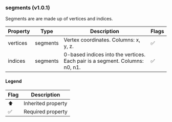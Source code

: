 ### segments (v1.0.1)
Segments are are made up of vertices and indices.

| Property | Type | Description | Flags |
|---|---|---|---|
| vertices | segments | Vertex coordinates. Columns: x, y, z. | ✅ |
| indices | segments | 0-based indices into the vertices. Each pair is a segment. Columns: n0, n1. | ✅ |


#### Legend

| Flag | Description |
| --- | --- |
| ⬆️ | Inherited property |
| ✅ | Required property |

